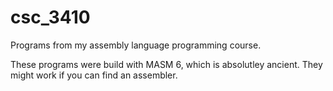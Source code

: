 # csc_3410
Programs from my assembly language programming course.

These programs were build with MASM 6, which is absolutley ancient. They might work if you can find an assembler.
